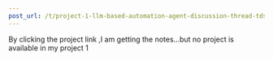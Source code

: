 ```yaml
---
post_url: /t/project-1-llm-based-automation-agent-discussion-thread-tds-jan-2025/164277/22
---
```

By clicking the project link ,I am getting the notes…but no project is available in my project 1